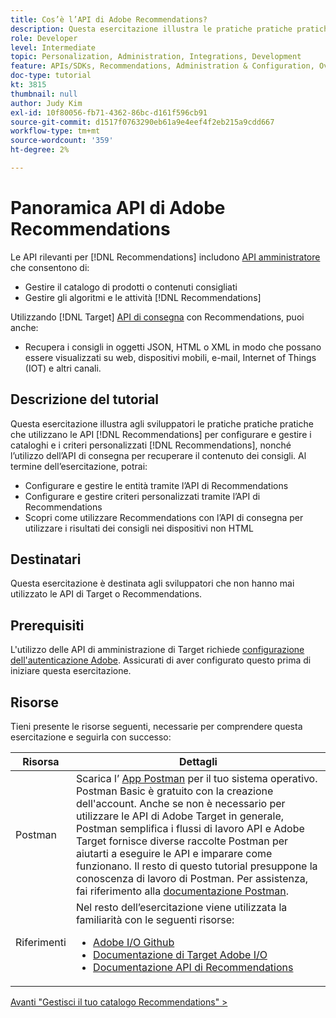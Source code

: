 ```yaml
---
title: Cos’è l’API di Adobe Recommendations?
description: Questa esercitazione illustra le pratiche pratiche pratiche degli sviluppatori che utilizzano le API Recommendations di Adobe Target per configurare e gestire i cataloghi Recommendations e i criteri personalizzati, nonché l’utilizzo dell’API di consegna per recuperare il contenuto dei consigli.
role: Developer
level: Intermediate
topic: Personalization, Administration, Integrations, Development
feature: APIs/SDKs, Recommendations, Administration & Configuration, Overview
doc-type: tutorial
kt: 3815
thumbnail: null
author: Judy Kim
exl-id: 10f80056-fb71-4362-86bc-d161f596cb91
source-git-commit: d1517f0763290eb61a9e4eef4f2eb215a9cdd667
workflow-type: tm+mt
source-wordcount: '359'
ht-degree: 2%

---
```


# Panoramica API di Adobe Recommendations

Le API rilevanti per [!DNL Recommendations] includono [API amministratore](https://experienceleague.adobe.com/docs/target/using/apis/api-overview.html?lang=en) che consentono di:

* Gestire il catalogo di prodotti o contenuti consigliati
* Gestire gli algoritmi e le attività [!DNL Recommendations]

Utilizzando [!DNL Target] [API di consegna](https://experienceleague.adobe.com/docs/target/using/apis/api-overview.html?lang=en) con Recommendations, puoi anche:

* Recupera i consigli in oggetti JSON, HTML o XML in modo che possano essere visualizzati su web, dispositivi mobili, e-mail, Internet of Things (IOT) e altri canali.

## Descrizione del tutorial

Questa esercitazione illustra agli sviluppatori le pratiche pratiche pratiche che utilizzano le API [!DNL Recommendations] per configurare e gestire i cataloghi e i criteri personalizzati [!DNL Recommendations], nonché l’utilizzo dell’API di consegna per recuperare il contenuto dei consigli. Al termine dell’esercitazione, potrai:

* Configurare e gestire le entità tramite l’API di Recommendations
* Configurare e gestire criteri personalizzati tramite l’API di Recommendations
* Scopri come utilizzare Recommendations con l’API di consegna per utilizzare i risultati dei consigli nei dispositivi non HTML

## Destinatari

Questa esercitazione è destinata agli sviluppatori che non hanno mai utilizzato le API di Target o Recommendations.

## Prerequisiti

L&#39;utilizzo delle API di amministrazione di Target richiede [configurazione dell&#39;autenticazione Adobe](../apis/configure-io-target-integration.md). Assicurati di aver configurato questo prima di iniziare questa esercitazione.

## Risorse

Tieni presente le risorse seguenti, necessarie per comprendere questa esercitazione e seguirla con successo:

| Risorsa | Dettagli |
| --- | --- |
| Postman | Scarica l’ [App Postman](https://www.postman.com/downloads/) per il tuo sistema operativo. Postman Basic è gratuito con la creazione dell&#39;account. Anche se non è necessario per utilizzare le API di Adobe Target in generale, Postman semplifica i flussi di lavoro API e Adobe Target fornisce diverse raccolte Postman per aiutarti a eseguire le API e imparare come funzionano. Il resto di questo tutorial presuppone la conoscenza di lavoro di Postman. Per assistenza, fai riferimento alla [documentazione Postman](https://learning.getpostman.com/). |
| Riferimenti | Nel resto dell’esercitazione viene utilizzata la familiarità con le seguenti risorse:<UL><li>[Adobe I/O Github](https://github.com/adobeio)</li><li>[Documentazione di Target Adobe I/O](https://developers.adobetarget.com/api/#introduction)</li><li>[Documentazione API di Recommendations](https://developers.adobetarget.com/api/recommendations/)</li></ul> |

[Avanti &quot;Gestisci il tuo catalogo Recommendations&quot; >](manage-catalog.md)
